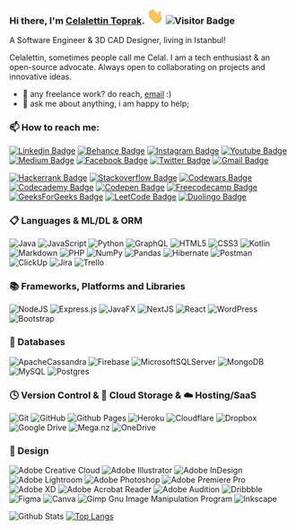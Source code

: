 ### Hi there, I'm [Celalettin Toprak](https://www.celalettintoprak.com/). <img src="https://github.com/celalettintoprak/celalettintoprak/blob/main/wave.gif" width="30"> ![Visitor Badge](https://visitor-badge.laobi.icu/badge?page_id=celalettintoprak.celalettintoprak)

A Software Engineer & 3D CAD Designer, living in Istanbul!

Celalettin, sometimes people call me Celal. I am a tech enthusiast & an open-source advocate. Always open to collaborating on projects and innovative ideas.
- 💼 any freelance work? do reach, [email](mailto:toprakcelaleddin@gmail.com) :)
- 💬 ask me about anything, i am happy to help;

### 📫 How to reach me:
[![Linkedin Badge](https://img.shields.io/badge/-LinkedIn-blue?style=flat&logo=Linkedin&logoColor=white&link=https://www.linkedin.com/in/celalettin-toprak/)](https://www.linkedin.com/in/celalettin-toprak/)
[![Behance Badge](https://img.shields.io/badge/-Behance-1769ff?style=flat&logo=Behance&logoColor=white&link=https://www.behance.net/celalettin)](https://www.behance.net/celalettin)
[![Instagram Badge](https://img.shields.io/badge/-Instagram-purple?style=flat&logo=instagram&logoColor=white&link=https://instagram.com/celalettintprk/)](https://instagram.com/celalettintprk)
[![Youtube Badge](https://img.shields.io/badge/-YouTube-B71C1C?style=flat&logo=youtube&logoColor=white&link=https://www.youtube.com/@CelalettinToprak)](https://www.youtube.com/@CelalettinToprak)
[![Medium Badge](https://img.shields.io/badge/-Medium-03a57a?style=flat&labelColor=000000&logo=Medium&link=https://medium.com/@celalettintoprak/)](https://medium.com/@celalettintoprak)
[![Facebook Badge](https://img.shields.io/badge/-Facebook-015BE5?style=flat&logo=Facebook&logoColor=white&link=https://www.facebook.com/toprakcelalettin)](https://www.facebook.com/toprakcelalettin)
[![Twitter Badge](https://img.shields.io/badge/-Twitter-blue?style=flat&logo=Twitter&logoColor=white&link=https://twitter.com/CelalettinTprk)](https://twitter.com/CelalettinTprk)
[![Gmail Badge](https://img.shields.io/badge/-Gmail-c14438?style=flat&logo=Gmail&logoColor=white&link=mailto:toprakcelaleddin@gmail.com)](mailto:toprakcelaleddin@gmail.com)

[![Hackerrank Badge](https://img.shields.io/badge/-Hackerrank-00a400?style=flat&logo=Hackerrank&logoColor=white&link=https://www.hackerrank.com/profile/celalettintoprak)](https://www.hackerrank.com/profile/celalettintoprak)
[![Stackoverflow Badge](https://img.shields.io/badge/-Stackoverflow-FE7A16?style=flat&logo=Stackoverflow&logoColor=white&link=https://stackoverflow.com/users/18490786/celalettin-toprak)](https://stackoverflow.com/users/18490786/celalettin-toprak)
[![Codewars Badge](https://img.shields.io/badge/-Codewars-B1361E?style=flat&logo=Codewars&logoColor=black&link=https://www.codewars.com/users/celalettintoprak)](https://www.codewars.com/users/celalettintoprak)
[![Codecademy Badge](https://img.shields.io/badge/-Codecademy-FFF0E5?style=flat&logo=Codecademy&logoColor=black&link=https://www.codecademy.com/profiles/celalettin)](https://www.codecademy.com/profiles/celalettin)
[![Codepen Badge](https://img.shields.io/badge/-Codepen-000000?style=flat&logo=Codepen&logoColor=white&link=https://codepen.io/Celalettin-Toprak)](https://codepen.io/Celalettin-Toprak)
[![Freecodecamp Badge](https://img.shields.io/badge/-Freecodecamp-05192D?style=flat&logo=Freecodecamp&logoColor=black&link=https://www.freecodecamp.org/celalettin)](https://www.freecodecamp.org/celalettin)
[![GeeksForGeeks Badge](https://img.shields.io/badge/-GeeksforGeeks-gray?style=flat&logo=GeeksforGeeks&logoColor=black&link=https://auth.geeksforgeeks.org/user/toprak)](https://auth.geeksforgeeks.org/user/toprak)
[![LeetCode Badge](https://img.shields.io/badge/-LeetCode-000000?style=flat&logo=LeetCode&logoColor=#d16c06&link=https://leetcode.com/celalettintoprak/)](https://leetcode.com/celalettintoprak/)
[![Duolingo Badge](https://img.shields.io/badge/-Duolingo-39d353?style=flat&logo=Duolingo&logoColor=black&link=https://www.duolingo.com/profile/celalettintoprak)](https://www.duolingo.com/profile/celalettintoprak)

### 📋 Languages & ML/DL & ORM
![Java](https://img.shields.io/badge/Java-%23ED8B00.svg?style=flat&logo=openjdk&logoColor=white)
![JavaScript](https://img.shields.io/badge/JavaScript-%23323330.svg?style=flat&logo=javascript&logoColor=%23F7DF1E)
![Python](https://img.shields.io/badge/Python-3670A0?style=flat&logo=python&logoColor=ffdd54)
![GraphQL](https://img.shields.io/badge/-GraphQL-E10098?style=flat&logo=graphql&logoColor=white)
![HTML5](https://img.shields.io/badge/HTML5-%23E34F26.svg?style=flat&logo=html5&logoColor=white)
![CSS3](https://img.shields.io/badge/CSS3-%231572B6.svg?style=flat&logo=css3&logoColor=white)
![Kotlin](https://img.shields.io/badge/Kotlin-%237F52FF.svg?style=flat&logo=kotlin&logoColor=white)
![Markdown](https://img.shields.io/badge/Markdown-%23000000.svg?style=flat&logo=markdown&logoColor=white)
![PHP](https://img.shields.io/badge/PHP-%23777BB4.svg?style=flat&logo=php&logoColor=white)
![NumPy](https://img.shields.io/badge/Numpy-%23013243.svg?style=flat&logo=numpy&logoColor=white)
![Pandas](https://img.shields.io/badge/Pandas-%23150458.svg?style=flat&logo=pandas&logoColor=white)
![Hibernate](https://img.shields.io/badge/Hibernate-59666C?style=flat&logo=Hibernate&logoColor=white)
![Postman](https://img.shields.io/badge/Postman-FF6C37?style=flat&logo=postman&logoColor=white)
![ClickUp](https://img.shields.io/badge/ClickUp-1769ff.svg?style=flat&logo=ClickUp&logoColor=white)
![Jira](https://img.shields.io/badge/Jira-%230A0FFF.svg?style=flat&logo=jira&logoColor=white)
![Trello](https://img.shields.io/badge/Trello-%23026AA7.svg?style=flat&logo=Trello&logoColor=white)

### 📚 Frameworks, Platforms and Libraries
![NodeJS](https://img.shields.io/badge/NodeJS-6DA55F?style=flat&logo=node.js&logoColor=white)
![Express.js](https://img.shields.io/badge/ExpressJS-%23404d59.svg?style=flat&logo=express&logoColor=%2361DAFB)
![JavaFX](https://img.shields.io/badge/JavaFX-%23FF0000.svg?style=flat&logo=javafx&logoColor=white)
![NextJS](https://img.shields.io/badge/NextJS-black?style=flat&logo=next.js&logoColor=white)
![React](https://img.shields.io/badge/React-%2320232a.svg?style=flat&logo=react&logoColor=%2361DAFB)
![WordPress](https://img.shields.io/badge/WordPress-%23117AC9.svg?style=flat&logo=WordPress&logoColor=white)
![Bootstrap](https://img.shields.io/badge/Bootstrap-%238511FA.svg?style=flat&logo=bootstrap&logoColor=white)

### 💾 Databases
![ApacheCassandra](https://img.shields.io/badge/Cassandra-%231287B1.svg?style=flat&logo=apache-cassandra&logoColor=white)
![Firebase](https://img.shields.io/badge/Firebase-a08021?style=flat&logo=firebase&logoColor=ffcd34)
![MicrosoftSQLServer](https://img.shields.io/badge/Microsoft%20SQL%20Server-CC2927?style=flat&logo=microsoft%20sql%20server&logoColor=white)
![MongoDB](https://img.shields.io/badge/MongoDB-%234ea94b.svg?style=flat&logo=mongodb&logoColor=white)
![MySQL](https://img.shields.io/badge/MySQL-4479A1.svg?style=flat&logo=mysql&logoColor=white)
![Postgres](https://img.shields.io/badge/PostgreSQL-%23316192.svg?style=flat&logo=postgresql&logoColor=white)

### 🕓 Version Control & 📂 Cloud Storage & ☁️ Hosting/SaaS
![Git](https://img.shields.io/badge/Git-%23F05033.svg?style=flat&logo=git&logoColor=white)
![GitHub](https://img.shields.io/badge/GitHub-%23121011.svg?style=flat&logo=github&logoColor=white)
![Github Pages](https://img.shields.io/badge/github%20pages-121013?style=flat&logo=github&logoColor=white)
![Heroku](https://img.shields.io/badge/heroku-%23430098.svg?style=flat&logo=heroku&logoColor=white)
![Cloudflare](https://img.shields.io/badge/Cloudflare-F38020?style=flat&logo=Cloudflare&logoColor=white)
![Dropbox](https://img.shields.io/badge/Dropbox-%233B4D98.svg?style=flat&logo=Dropbox&logoColor=white)
![Google Drive](https://img.shields.io/badge/Google%20Drive-4285F4?style=flat&logo=googledrive&logoColor=white)
![Mega.nz](https://img.shields.io/badge/Mega-%23D90007.svg?style=flat&logo=Mega&logoColor=white)
![OneDrive](https://img.shields.io/badge/OneDrive-white?style=flat&logo=Microsoft%20OneDrive&logoColor=0078D4)

### 🎨 Design
![Adobe Creative Cloud](https://img.shields.io/badge/Adobe%20Creative%20Cloud-DA1F26.svg?style=flat&logo=Adobe%20Creative%20Cloud&logoColor=white)
![Adobe Illustrator](https://img.shields.io/badge/adobe%20illustrator-%23FF9A00.svg?style=flat&logo=adobe%20illustrator&logoColor=white)
![Adobe InDesign](https://img.shields.io/badge/Adobe%20InDesign-49021F?style=flat&logo=adobeindesign&logoColor=white)
![Adobe Lightroom](https://img.shields.io/badge/Adobe%20Lightroom-31A8FF.svg?style=flat&logo=Adobe%20Lightroom&logoColor=white)
![Adobe Photoshop](https://img.shields.io/badge/adobe%20photoshop-%2331A8FF.svg?style=flat&logo=adobe%20photoshop&logoColor=white)
![Adobe Premiere Pro](https://img.shields.io/badge/Adobe%20Premiere%20Pro-9999FF.svg?style=flat&logo=Adobe%20Premiere%20Pro&logoColor=white)
![Adobe XD](https://img.shields.io/badge/Adobe%20XD-470137?style=flat&logo=Adobe%20XD&logoColor=#FF61F6)
![Adobe Acrobat Reader](https://img.shields.io/badge/Adobe%20Acrobat%20Reader-EC1C24.svg?style=flat&logo=Adobe%20Acrobat%20Reader&logoColor=white)
![Adobe Audition](https://img.shields.io/badge/Adobe%20Audition-9999FF.svg?style=flat&logo=Adobe%20Audition&logoColor=white)
![Dribbble](https://img.shields.io/badge/Dribbble-EA4C89?style=flat&logo=dribbble&logoColor=white)
![Figma](https://img.shields.io/badge/figma-%23F24E1E.svg?style=flat&logo=figma&logoColor=white)
![Canva](https://img.shields.io/badge/Canva-%2300C4CC.svg?style=flat&logo=Canva&logoColor=white)
![Gimp Gnu Image Manipulation Program](https://img.shields.io/badge/Gimp-657D8B?style=flat&logo=gimp&logoColor=FFFFFF)
![Inkscape](https://img.shields.io/badge/Inkscape-e0e0e0?style=flat&logo=inkscape&logoColor=080A13)

![Github Stats](https://github-readme-stats.vercel.app/api?username=celalettintoprak&theme=codeSTACKr&count_private=true&show_icons=true&include_all_commits=true)
[![Top Langs](https://github-readme-stats.vercel.app/api/top-langs/?username=celalettintoprak&theme=codeSTACKr&layout=compact)](https://github.com/celalettintoprak/)

<!--
**celalettintoprak/celalettintoprak** is a ✨ _special_ ✨ repository because its `README.md` (this file) appears on your GitHub profile.

Here are some ideas to get you started:

- 🔭 I’m currently working on ...
- 🌱 I’m currently learning ...
- 👯 I’m looking to collaborate on ...
- 🤔 I’m looking for help with ...
- 💬 Ask me about ...
- 📫 How to reach me: ...
- 😄 Pronouns: ...
- ⚡ Fun fact: ...
-->
